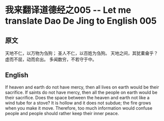 # 我来翻译道德经之005 -- Let me translate Dao De Jing to English 005

## 原文

天地不仁，以万物为刍狗；
圣人不仁，以百姓为刍狗。
天地之间，其犹橐龠乎？
虚而不屈，动而俞出。
多闻数穷，不若守于中。

## English

If heaven and earth do not have mercy, then all lives on earth would be their sacrifice.
If saints do not have mercy, then all the people on earth would be their sacrifice.
Does the space between the heaven and earth not like a wind tube for a stove?
It is hollow and it does not subdue; the fire grows when you make it move.
Therefore, too much information would confuse people and people should rather keep their inner peace.
